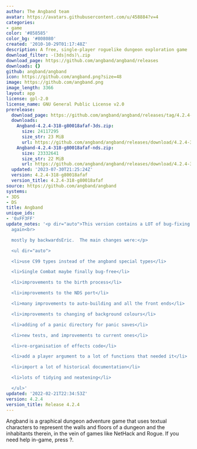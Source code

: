 ```yaml
---
author: The Angband team
avatar: https://avatars.githubusercontent.com/u/458884?v=4
categories:
- game
color: '#858585'
color_bg: '#808080'
created: '2010-10-29T01:17:48Z'
description: A free, single-player roguelike dungeon exploration game
download_filter: -(3ds|nds)\.zip
download_page: https://github.com/angband/angband/releases
downloads: {}
github: angband/angband
icon: https://github.com/angband.png?size=48
image: https://github.com/angband.png
image_length: 3366
layout: app
license: gpl-2.0
license_name: GNU General Public License v2.0
prerelease:
  download_page: https://github.com/angband/angband/releases/tag/4.2.4-318-g80018afaf
  downloads:
    Angband-4.2.4-318-g80018afaf-3ds.zip:
      size: 24117295
      size_str: 23 MiB
      url: https://github.com/angband/angband/releases/download/4.2.4-318-g80018afaf/Angband-4.2.4-318-g80018afaf-3ds.zip
    Angband-4.2.4-318-g80018afaf-nds.zip:
      size: 23332641
      size_str: 22 MiB
      url: https://github.com/angband/angband/releases/download/4.2.4-318-g80018afaf/Angband-4.2.4-318-g80018afaf-nds.zip
  updated: '2023-07-30T21:25:24Z'
  version: 4.2.4-318-g80018afaf
  version_title: 4.2.4-318-g80018afaf
source: https://github.com/angband/angband
systems:
- 3DS
- DS
title: Angband
unique_ids:
- '0xFF3FF'
update_notes: '<p dir="auto">This version contains a LOT of bug-fixing and code improvements,
  again<br>

  mostly by backwardsEric.  The main changes were:</p>

  <ul dir="auto">

  <li>use C99 types instead of the angband special types</li>

  <li>Single Combat maybe finally bug-free</li>

  <li>improvements to the birth process</li>

  <li>improvements to the NDS port</li>

  <li>many improvements to auto-building and all the front ends</li>

  <li>improvements to changing of background colours</li>

  <li>adding of a panic directory for panic saves</li>

  <li>new tests, and improvements to current ones</li>

  <li>re-organisation of effects code</li>

  <li>add a player argument to a lot of functions that needed it</li>

  <li>import a lot of historical documentation</li>

  <li>lots of tidying and neatening</li>

  </ul>'
updated: '2022-02-21T22:34:53Z'
version: 4.2.4
version_title: Release 4.2.4
---
```

Angband is a graphical dungeon adventure game that uses textual characters to represent the walls and floors of a dungeon and the inhabitants therein, in the vein of games like NetHack and Rogue. If you need help in-game, press ?.